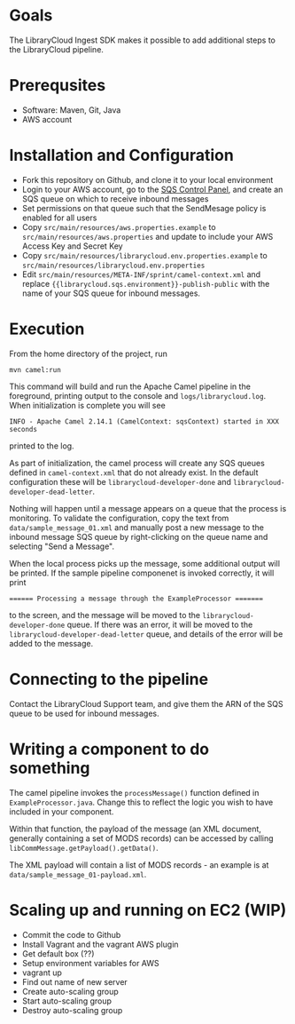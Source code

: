# Goals

The LibraryCloud Ingest SDK makes it possible to add additional steps to the LibraryCloud pipeline.

# Prerequsites

* Software: Maven, Git, Java
* AWS account

# Installation and Configuration

* Fork this repository on Github, and clone it to your local environment
* Login to your AWS account, go to the [SQS Control Panel](https://console.aws.amazon.com/sqs/home), and create an SQS queue on which to receive inbound messages
* Set permissions on that queue such that the SendMesage policy is enabled for all users
* Copy ```src/main/resources/aws.properties.example``` to ```src/main/resources/aws.properties``` and update to include your AWS Access Key and Secret Key
* Copy ```src/main/resources/librarycloud.env.properties.example``` to ```src/main/resources/librarycloud.env.properties```
* Edit ```src/main/resources/META-INF/sprint/camel-context.xml``` and replace ```{{librarycloud.sqs.environment}}-publish-public``` with the name of your SQS queue for inbound messages.

# Execution

From the home directory of the project, run 

```mvn camel:run```

This command will build and run the Apache Camel pipeline in the foreground, printing output to the console and ```logs/librarycloud.log```. When initialization is complete you will see 

```INFO - Apache Camel 2.14.1 (CamelContext: sqsContext) started in XXX seconds``` 

printed to the log.

As part of initialization, the camel process will create any SQS queues defined in ```camel-context.xml``` that do not already exist. In the default configuration these will be ```librarycloud-developer-done``` and ```librarycloud-developer-dead-letter```.

Nothing will happen until a message appears on a queue that the process is monitoring. To validate the configuration, copy the text from ```data/sample_message_01.xml``` and manually post a new message to the inbound message SQS queue by right-clicking on the queue name and selecting "Send a Message".

When the local process picks up the message, some additional output will be printed. If the sample pipeline componenet is invoked correctly, it will print 

```====== Processing a message through the ExampleProcessor =======``` 

to the screen, and the message will be moved to the ```librarycloud-developer-done``` queue. If there was an error, it will be moved to the ```librarycloud-developer-dead-letter``` queue, and details of the error will be added to the message.

# Connecting to the pipeline

Contact the LibraryCloud Support team, and give them the ARN of the SQS queue to be used for inbound messages. 

# Writing a component to do something

The camel pipeline invokes the ```processMessage()``` function defined in ```ExampleProcessor.java```. Change this to reflect the logic you wish to have included in your component. 

Within that function, the payload of the message (an XML document, generally containing a set of MODS records) can be accessed by calling ```libCommMessage.getPayload().getData()```. 

The XML payload will contain a list of MODS records - an example is at ```data/sample_message_01-payload.xml```.

# Scaling up and running on EC2 (WIP)

* Commit the code to Github
* Install Vagrant and the vagrant AWS plugin
* Get default box (??)
* Setup environment variables for AWS
* vagrant up
* Find out name of new server
* Create auto-scaling group
* Start auto-scaling group
* Destroy auto-scaling group
